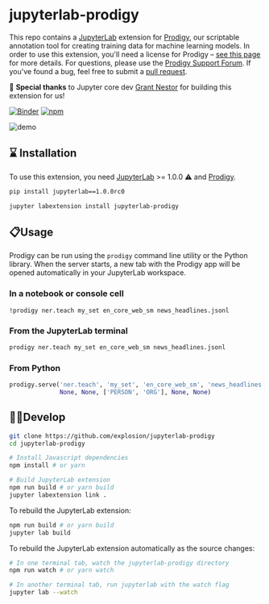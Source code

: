 # jupyterlab-prodigy

This repo contains a [JupyterLab](https://jupyterlab.readthedocs.io/en/stable/)
extension for [Prodigy](https://prodi.gy), our scriptable annotation tool for
creating training data for machine learning models. In order to use this
extension, you'll need a license for Prodigy – [see this page](https://prodi.gy/buy)
for more details. For questions, please use the
[Prodigy Support Forum](https://support.prodi.gy). If you've found a bug, feel
free to submit a
[pull request](https://github.com/explosion/jupyterlab-prodigy/pulls).

🙏 **Special thanks** to Jupyter core dev [Grant Nestor](https://www.grantnestor.com/)
for building this extension for us!

[![Binder](https://beta.mybinder.org/badge.svg)](https://mybinder.org/v2/gh/gnestor/jupyterlab-prodigy/master?urlpath=lab)
[![npm](https://img.shields.io/npm/v/jupyterlab-prodigy.svg?style=flat-square&logo=appveyor)](https://www.npmjs.com/package/jupyterlab-prodigy)

![demo](http://g.recordit.co/y0WM1ca9C8.gif)

## ⌛️ Installation

To use this extension, you need [JupyterLab](https://jupyterlab.readthedocs.io/en/stable/) >= 1.0.0 ⚠️ and [Prodigy](https://prodi.gy).

```bash
pip install jupyterlab==1.0.0rc0
```

```bash
jupyter labextension install jupyterlab-prodigy
```

## 📋Usage

Prodigy can be run using the `prodigy` command line utility or the
Python library. When the server starts, a new tab with the Prodigy app will be opened automatically in your JupyterLab workspace.

### In a notebook or console cell

```
!prodigy ner.teach my_set en_core_web_sm news_headlines.jsonl
```

### From the JupyterLab terminal

```bash
prodigy ner.teach my_set en_core_web_sm news_headlines.jsonl
```

### From Python

```python
prodigy.serve('ner.teach', 'my_set', 'en_core_web_sm', 'news_headlines.jsonl',
              None, None, ['PERSON', 'ORG'], None, None)
```

## 👩‍💻Develop

```bash
git clone https://github.com/explosion/jupyterlab-prodigy
cd jupyterlab-prodigy

# Install Javascript dependencies
npm install # or yarn

# Build JupyterLab extension
npm run build # or yarn build
jupyter labextension link .
```

To rebuild the JupyterLab extension:

```bash
npm run build # or yarn build
jupyter lab build
```

To rebuild the JupyterLab extension automatically as the source changes:

```bash
# In one terminal tab, watch the jupyterlab-prodigy directory
npm run watch # or yarn watch

# In another terminal tab, run jupyterlab with the watch flag
jupyter lab --watch
```
